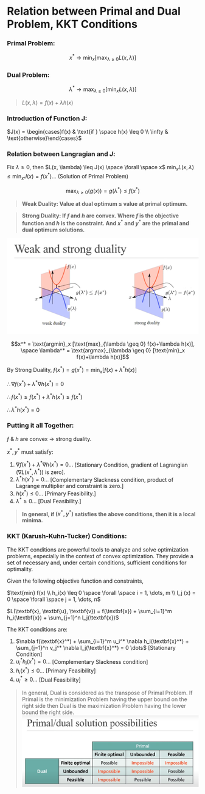 # Relation between Primal and Dual Problem, KKT Conditions

### **Primal Problem:**
$$x^* \rightarrow \text{min}_x [\text{max}_{\lambda \geq 0}  L(x, \lambda)]$$

### **Dual Problem:**
$$\lambda^* \rightarrow \text{max}_{\lambda \geq 0} [\text{min}_x  L(x, \lambda)]$$

> $L(x, \lambda) = f(x) + \lambda h(x)$

### **Introduction of Function J:**

$J(x) = \begin{cases}f(x) & \text{if } \space h(x) \leq 0 \\ \infty & \text{otherwise}\end{cases}$

### **Relation between Langragian and $J$:**
Fix $\lambda \geq 0$, then $L(x, \lambda) \leq J(x) \space \forall \space x$
$\text{min}_x L(x, \lambda) \leq \text{min}_x J(x) = f(x^*) \dots$ (Solution of Primal Problem)

$$\text{max}_{\lambda \geq 0}(g(x)) = g(\lambda^*) \leq f(x^*)$$

> **Weak Duality: Value at dual optimum $\leq$ value at primal optimum.**

> **Strong Duality: If $f$ and $h$ are convex. Where $f$ is the objective function and $h$ is the constraint. And $x^*$ and $y^*$ are the primal and dual optimum solutions.**  

![/images/weak_strong_duality.png](./images/weak_strong_duality.png)

$$x^* = \text{argmin}_x [\text{max}_{\lambda \geq 0} f(x)+\lambda h(x)], \space \lambda^* = \text{argmax}_{\lambda \geq 0} [\text{min}_x f(x)+\lambda h(x)]$$

By Strong Duality, $f(x^*) = g(x^*) = \text{min}_x [f(x) + \lambda^*h(x)]$

$\therefore \nabla f(x^*) + \lambda^* \nabla h(x^*) = 0$

$\therefore f(x^*) \leq f(x^*)+\lambda^* h(x^*) \leq f(x^*)$

$\therefore \lambda^* h(x^*) = 0$

### **Putting it all Together:**
$f$ & $h$ are convex $\rightarrow$ strong duality.

$x^*, y^*$ must satisfy:
1. $\nabla f(x^*) + \lambda^* \nabla h(x^*) = 0 \dots$ [Stationary Condition, gradient of Lagrangian $(\nabla L(x^*, \lambda^*))$ is zero].
2. $\lambda^* h(x^*) = 0 \dots$ [Complementary Slackness condition, product of Lagrange multiplier and constraint is zero.]
3. $h(x^*) \leq 0 \dots$ [Primary Feasibility.]
4. $\lambda^* \geq 0 \dots$ [Dual Feasibility.]

> **In general, if $(x^*, y^*)$ satisfies the above conditions, then it is a local minima.**

### **KKT (Karush-Kuhn-Tucker) Conditions:**
The KKT conditions are powerful tools to analyze and solve optimization problems, especially in the context of convex optimization. They provide a set of necessary and, under certain conditions, sufficient conditions for optimality.

Given the following objective function and constraints,

$\text{min} f(x) \\ h_i(x) \leq 0 \space \forall \space i = 1, \dots, m \\ l_j (x) = 0 \space \forall \space j = 1, \dots, n$

$L(\textbf{x}, \textbf{u}, \textbf{v}) = f(\textbf{x}) + \sum_{i=1}^m h_i(\textbf{x}) + \sum_{j=1}^n l_j(\textbf{x})$

The KKT conditions are: 
1. $\nabla f(\textbf{x}^*) + \sum_{i=1}^m u_i^* \nabla h_i(\textbf{x}^*) + \sum_{j=1}^n v_j^* \nabla l_j(\textbf{x}^*) = 0 \dots$ [Stationary Condition]  
2. $u_i^*h_i(x^*) = 0 \dots$ [Complementary Slackness condition]
3. $h_i(x^*) \leq 0 \dots$ [Primary Feasibility]
4. $u_i^* \geq 0 \dots$ [Dual Feasibility]

> In general, Dual is considered as the transpose of Primal Problem. If Primal is the minimization Problem having the upper bound on the right side then Dual is the maximization Problem having the lower bound the right side.  
![/images/primal_dual_solution.png](./images/primal_dual_solution.png)